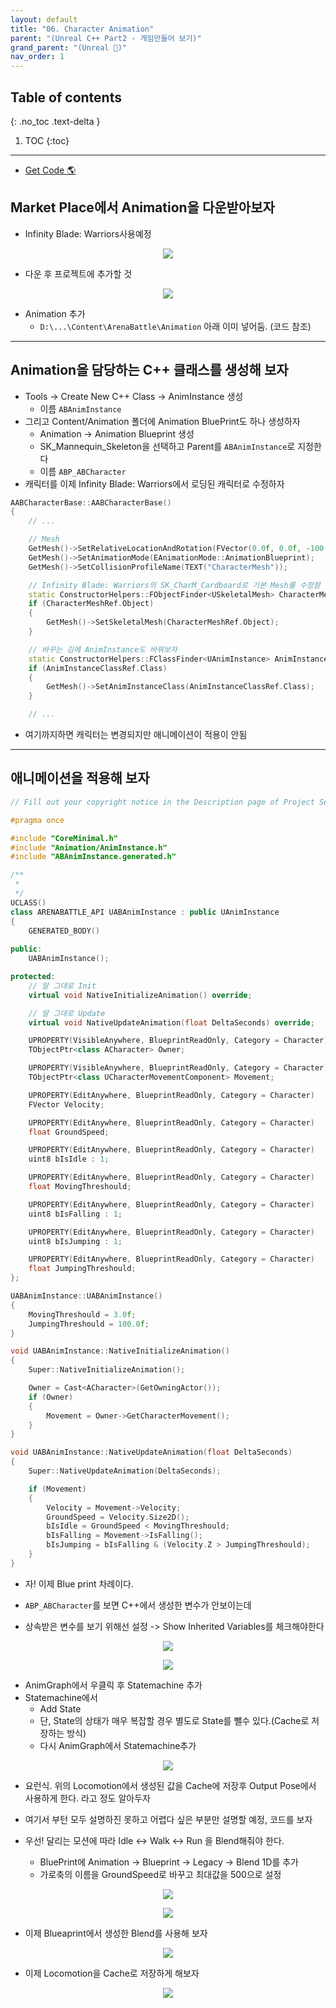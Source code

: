 ```yaml
---
layout: default
title: "06. Character Animation"
parent: "(Unreal C++ Part2 - 게임만들어 보기)"
grand_parent: "(Unreal 🚀)"
nav_order: 1
---
```


## Table of contents
{: .no_toc .text-delta }

1. TOC
{:toc}

---

* [Get Code 🌎](https://github.com/Arthur880708/Unreal_Cpp_Basic_2/tree/5)

## Market Place에서 Animation을 다운받아보자

* Infinity Blade: Warriors사용예정

<p align="center">
  <img src="https://taehyungs-programming-blog.github.io/blog/assets/images/unreal/unreal_cpp_2/ucpp_2_6_1.png"/>
</p>

* 다운 후 프로젝트에 추가할 것

<p align="center">
  <img src="https://taehyungs-programming-blog.github.io/blog/assets/images/unreal/unreal_cpp_2/ucpp_2_6_2.png"/>
</p>

* Animation 추가
    * `D:\...\Content\ArenaBattle\Animation` 아래 이미 넣어둠. (코드 참조)

---

## Animation을 담당하는 C++ 클래스를 생성해 보자

* Tools -> Create New C++ Class -> AnimInstance 생성
    * 이름 `ABAnimInstance`
* 그리고 Content/Animation 폴더에 Animation BluePrint도 하나 생성하자
    * Animation -> Animation Blueprint 생성
    * SK_Mannequin_Skeleton을 선택하고 Parent를 `ABAnimInstance`로 지정한다
    * 이름 `ABP_ABCharacter`
* 캐릭터를 이제 Infinity Blade: Warriors에서 로딩된 캐릭터로 수정하자

```cpp
AABCharacterBase::AABCharacterBase()
{
	// ...

	// Mesh
	GetMesh()->SetRelativeLocationAndRotation(FVector(0.0f, 0.0f, -100.0f), FRotator(0.0f, -90.0f, 0.0f));
	GetMesh()->SetAnimationMode(EAnimationMode::AnimationBlueprint);
	GetMesh()->SetCollisionProfileName(TEXT("CharacterMesh"));

    // Infinity Blade: Warriors의 SK_CharM_Cardboard로 기본 Mesh를 수정함
	static ConstructorHelpers::FObjectFinder<USkeletalMesh> CharacterMeshRef(TEXT("/Script/Engine.SkeletalMesh'/Game/InfinityBladeWarriors/Character/CompleteCharacters/SK_CharM_Cardboard.SK_CharM_Cardboard'"));
	if (CharacterMeshRef.Object)
	{
		GetMesh()->SetSkeletalMesh(CharacterMeshRef.Object);
	}

    // 바꾸는 김에 AnimInstance도 바꿔보자
    static ConstructorHelpers::FClassFinder<UAnimInstance> AnimInstanceClassRef(TEXT("/Game/ArenaBattle/Animation/ABP_ABCharacter.ABP_ABCharacter_C"));
	if (AnimInstanceClassRef.Class)
	{
		GetMesh()->SetAnimInstanceClass(AnimInstanceClassRef.Class);
	}

    // ...
```

* 여기까지하면 캐릭터는 변경되지만 애니메이션이 적용이 안됨

---

## 애니메이션을 적용해 보자

```cpp
// Fill out your copyright notice in the Description page of Project Settings.

#pragma once

#include "CoreMinimal.h"
#include "Animation/AnimInstance.h"
#include "ABAnimInstance.generated.h"

/**
 * 
 */
UCLASS()
class ARENABATTLE_API UABAnimInstance : public UAnimInstance
{
	GENERATED_BODY()
	
public:
	UABAnimInstance();

protected:
    // 말 그대로 Init
	virtual void NativeInitializeAnimation() override;

    // 말 그대로 Update
	virtual void NativeUpdateAnimation(float DeltaSeconds) override;

	UPROPERTY(VisibleAnywhere, BlueprintReadOnly, Category = Character)
	TObjectPtr<class ACharacter> Owner;

	UPROPERTY(VisibleAnywhere, BlueprintReadOnly, Category = Character)
	TObjectPtr<class UCharacterMovementComponent> Movement;

	UPROPERTY(EditAnywhere, BlueprintReadOnly, Category = Character)
	FVector Velocity;

	UPROPERTY(EditAnywhere, BlueprintReadOnly, Category = Character)
	float GroundSpeed;

	UPROPERTY(EditAnywhere, BlueprintReadOnly, Category = Character)
	uint8 bIsIdle : 1;

	UPROPERTY(EditAnywhere, BlueprintReadOnly, Category = Character)
	float MovingThreshould;

	UPROPERTY(EditAnywhere, BlueprintReadOnly, Category = Character)
	uint8 bIsFalling : 1;

	UPROPERTY(EditAnywhere, BlueprintReadOnly, Category = Character)
	uint8 bIsJumping : 1;

	UPROPERTY(EditAnywhere, BlueprintReadOnly, Category = Character)
	float JumpingThreshould;
};
```

```cpp
UABAnimInstance::UABAnimInstance()
{
	MovingThreshould = 3.0f;
	JumpingThreshould = 100.0f;
}

void UABAnimInstance::NativeInitializeAnimation()
{
	Super::NativeInitializeAnimation();

	Owner = Cast<ACharacter>(GetOwningActor());
	if (Owner)
	{
		Movement = Owner->GetCharacterMovement();
	}
}

void UABAnimInstance::NativeUpdateAnimation(float DeltaSeconds)
{
	Super::NativeUpdateAnimation(DeltaSeconds);

	if (Movement)
	{
		Velocity = Movement->Velocity;
		GroundSpeed = Velocity.Size2D();
		bIsIdle = GroundSpeed < MovingThreshould;
		bIsFalling = Movement->IsFalling();
		bIsJumping = bIsFalling & (Velocity.Z > JumpingThreshould);
	}
}
```

* 자! 이제 Blue print 차례이다.

* `ABP_ABCharacter`를 보면 C++에서 생성한 변수가 안보이는데
* 상속받은 변수를 보기 위해선 설정 -> Show Inherited Variables를 체크해야한다

<p align="center">
  <img src="https://taehyungs-programming-blog.github.io/blog/assets/images/unreal/unreal_cpp_2/ucpp_2_6_3.png"/>
</p>

<p align="center">
  <img src="https://taehyungs-programming-blog.github.io/blog/assets/images/unreal/unreal_cpp_2/ucpp_2_6_4.png"/>
</p>

* AnimGraph에서 우클릭 후 Statemachine 추가
* Statemachine에서
    * Add State
    * 단, State의 상태가 매우 복잡할 경우 별도로 State를 뺄수 있다.(Cache로 저장하는 방식)
    * 다시 AnimGraph에서 Statemachine추가

<p align="center">
  <img src="https://taehyungs-programming-blog.github.io/blog/assets/images/unreal/unreal_cpp_2/ucpp_2_6_5.png"/>
</p>

* 요런식. 위의 Locomotion에서 생성된 값을 Cache에 저장후 Output Pose에서 사용하게 한다. 라고 정도 알아두자
* 여기서 부턴 모두 설명하진 못하고 어렵다 싶은 부분만 설명할 예정, 코드를 보자

* 우선! 달리는 모션에 따라 Idle <-> Walk <-> Run 을 Blend해줘야 한다.
    * BluePrint에 Animation -> Blueprint -> Legacy -> Blend 1D를 추가
    * 가로축의 이름을 GroundSpeed로 바꾸고 최대값을 500으로 설정

<p align="center">
  <img src="https://taehyungs-programming-blog.github.io/blog/assets/images/unreal/unreal_cpp_2/ucpp_2_6_6.png"/>
</p>

<p align="center">
  <img src="https://taehyungs-programming-blog.github.io/blog/assets/images/unreal/unreal_cpp_2/ucpp_2_6_7.png"/>
</p>

* 이제 Blueaprint에서 생성한 Blend를 사용해 보자

<p align="center">
  <img src="https://taehyungs-programming-blog.github.io/blog/assets/images/unreal/unreal_cpp_2/ucpp_2_6_8.png"/>
</p>

* 이제 Locomotion을 Cache로 저장하게 해보자

<p align="center">
  <img src="https://taehyungs-programming-blog.github.io/blog/assets/images/unreal/unreal_cpp_2/ucpp_2_6_9.png"/>
</p>


